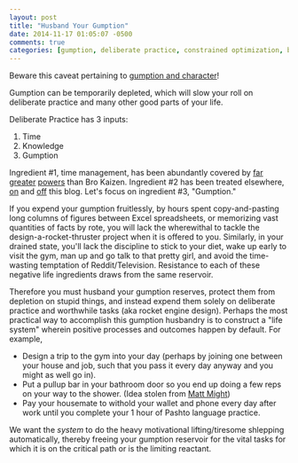 ```yaml
---
layout: post
title: "Husband Your Gumption"
date: 2014-11-17 01:05:07 -0500
comments: true
categories: [gumption, deliberate practice, constrained optimization, best practices]
---
```


Beware this caveat pertaining to [gumption and character](http://bro-kaizen.github.io/blog/2014/11/16/on-gumption-and-character/)!

<!--more-->

Gumption can be temporarily depleted, which will slow your roll on deliberate practice and many other good parts of your life. 

Deliberate Practice has 3 inputs:

1. Time
2. Knowledge
3. Gumption

Ingredient #1, time management, has been abundantly covered by [far](http://terrytao.wordpress.com/2008/08/07/on-time-management/) [greater](http://www.entrepreneur.com/article/220418) [powers](http://blog.penelopetrunk.com/2009/01/08/5-time-management-tricks-i-learned-from-years-of-hating-tim-ferriss/) than Bro Kaizen. Ingredient #2 has been treated elsewhere, [on](http://bro-kaizen.github.io/blog/2014/11/12/growth-mentality/) and [off](http://en.wikipedia.org/wiki/Carol_Dweck) this blog. Let's focus on ingredient #3, "Gumption."

If you expend your gumption fruitlessly, by hours spent copy-and-pasting long columns of figures between Excel spreadsheets, or memorizing vast quantities of facts by rote, you will lack the wherewithal to tackle the design-a-rocket-thruster project when it is offered to you. Similarly, in your drained state, you'll lack the discipline to stick to your diet, wake up early to visit the gym, man up and go talk to that pretty girl, and avoid the time-wasting temptation of Reddit/Television. Resistance to each of these negative life ingredients draws from the same reservoir.

Therefore you must husband your gumption reserves, protect them from depletion on stupid things, and instead expend them solely on deliberate practice and worthwhile tasks (aka rocket engine design). Perhaps the most practical way to accomplish this gumption husbandry is to construct a "life system" wherein positive processes and outcomes happen by default. For example,

* Design a trip to the gym into your day (perhaps by joining one between your house and job, such that you pass it every day anyway and you might as well go in). 
* Put a pullup bar in your bathroom door so you end up doing a few reps on your way to the shower. (Idea stolen from [Matt Might](http://matt.might.net/articles/hacking-strength/))
* Pay your housemate to withold your wallet and phone every day after work until you complete your 1 hour of Pashto language practice.

We want the _system_ to do the heavy motivational lifting/tiresome shlepping automatically, thereby freeing your gumption reservoir for the vital tasks for which it is on the critical path or is the limiting reactant. 